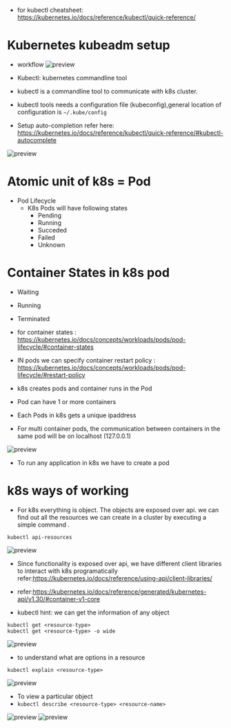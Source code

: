 * for kubectl cheatsheet: https://kubernetes.io/docs/reference/kubectl/quick-reference/
# Kubernetes kubeadm setup
* workflow
![preview](images/31.png)
* Kubectl: kubernetes commandline tool
* kubectl is a commandline tool to communicate with k8s cluster.
* kubectl tools needs a configuration file (kubeconfig),general location of configuration is             `~/.kube/config`

* Setup auto-completion refer here: https://kubernetes.io/docs/reference/kubectl/quick-reference/#kubectl-autocomplete

![preview](images/35.png)


# Atomic unit of k8s = Pod

* Pod Lifecycle 
   * K8s Pods will have following states
        * Pending
        * Running 
        * Succeded
        * Failed 
        * Unknown

# Container States in k8s pod

   * Waiting
   * Running 
   * Terminated 
   * for container states : https://kubernetes.io/docs/concepts/workloads/pods/pod-lifecycle/#container-states
   * IN pods we can specify container restart policy : https://kubernetes.io/docs/concepts/workloads/pods/pod-lifecycle/#restart-policy
     
* k8s creates pods and container runs in the Pod
* Pod can have 1 or more containers
* Each Pods in k8s gets a unique ipaddress
* For multi container pods, the communication between containers in the same pod will be on localhost (127.0.0.1) 

![preview](images/32.png)

* To run any application in k8s we have to create a pod

# k8s ways of working

* For k8s everything is object. The objects are exposed over api.
  we can find out all the resources we can create in a cluster by executing a simple command . 

```
kubectl api-resources
```
![preview](images/33.png)

* Since functionality is exposed over api, we have different client libraries to interact with k8s programatically refer:https://kubernetes.io/docs/reference/using-api/client-libraries/
* refer:https://kubernetes.io/docs/reference/generated/kubernetes-api/v1.30/#container-v1-core

* kubectl hint: we can get the information of any object

``` 
kubectl get <resource-type>
kubectl get <resource-type> -o wide 
```
![preview](images/34.png)

* to understand what are options in a resource

`kubectl explain <resource-type>`

![preview](images)

* To view a particular object
* `kubectl describe <resource-type> <resource-name>`
  
![preview](images)
![preview](images)